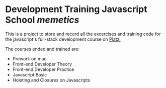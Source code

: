 # Development Training Javascript School _memetics_

This is a project to store and record all the excercises and training code for the javascript's full-stack development course on [Platzi](https://platzi.com/)

The courses ended and trained are:

- Prework on mac
- Front-end Developer Theory
- Front-end Developer Practice
- Javascript Basic
- Hoisting and Closures on Javascripts